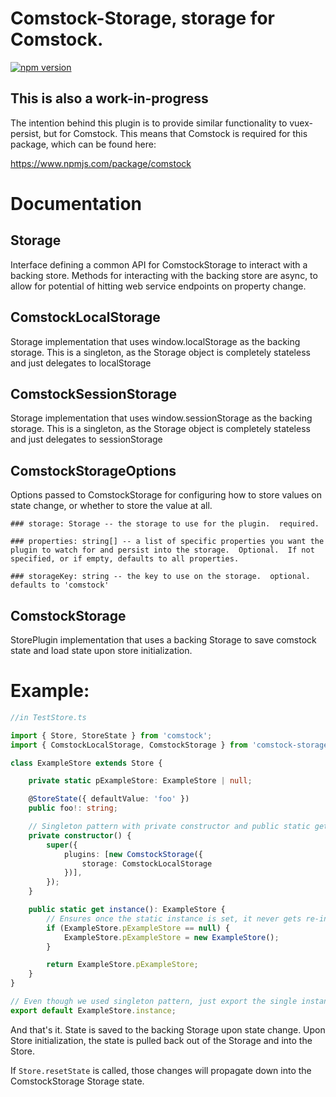 # **Comstock-Storage**, storage for Comstock.
[![npm version](https://img.shields.io/npm/v/comstock-storage.svg?style=flat)](https://www.npmjs.com/package/comstock-storage "View this project on npm")

## **This is also a work-in-progress**

The intention behind this plugin is to provide similar functionality to vuex-persist, but for Comstock.  This means that Comstock is required for this package, which can be found here:

https://www.npmjs.com/package/comstock


# Documentation

## Storage

Interface defining a common API for ComstockStorage to interact with a backing store.
Methods for interacting with the backing store are async, to allow for potential of
hitting web service endpoints on property change.

## ComstockLocalStorage

Storage implementation that uses window.localStorage as the backing storage.
This is a singleton, as the Storage object is completely stateless and just delegates to localStorage

## ComstockSessionStorage

Storage implementation that uses window.sessionStorage as the backing storage.
This is a singleton, as the Storage object is completely stateless and just delegates to sessionStorage

## ComstockStorageOptions

Options passed to ComstockStorage for configuring
how to store values on state change, or whether to store the value at all.

    ### storage: Storage -- the storage to use for the plugin.  required.

    ### properties: string[] -- a list of specific properties you want the plugin to watch for and persist into the storage.  Optional.  If not specified, or if empty, defaults to all properties.

    ### storageKey: string -- the key to use on the storage.  optional.  defaults to 'comstock'

## ComstockStorage

StorePlugin implementation that uses a backing Storage to save comstock state and load state upon store initialization.

# Example:

```ts
//in TestStore.ts

import { Store, StoreState } from 'comstock';
import { ComstockLocalStorage, ComstockStorage } from 'comstock-storage';

class ExampleStore extends Store {

    private static pExampleStore: ExampleStore | null;

    @StoreState({ defaultValue: 'foo' })
    public foo!: string;

    // Singleton pattern with private constructor and public static getter.
    private constructor() {
        super({
            plugins: [new ComstockStorage({ 
                storage: ComstockLocalStorage
            })],
        });
    }

    public static get instance(): ExampleStore {
        // Ensures once the static instance is set, it never gets re-instantiated.
        if (ExampleStore.pExampleStore == null) {
            ExampleStore.pExampleStore = new ExampleStore();
        }

        return ExampleStore.pExampleStore;
    }
}

// Even though we used singleton pattern, just export the single instance. 
export default ExampleStore.instance;

```

And that's it.  State is saved to the backing Storage upon state change.  Upon Store initialization, the state is pulled back out of the Storage and into the Store.  

If `Store.resetState` is called, those changes will propagate down into the ComstockStorage Storage state.